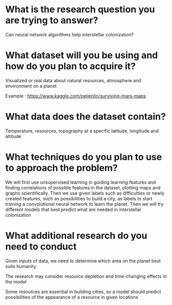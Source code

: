 # What is the research question you are trying to answer?

Can neural network algorithms help interstellar colonization?

 

# What dataset will you be using and how do you plan to acquire it?

Visualized or real data about natural resources, atmosphere and environment on a planet

Example : https://www.kaggle.com/peijenlin/surviving-mars-maps



# What data does the dataset contain?

Temperature, resources, topography at a specific latitude, longitude and altitude



# What techniques do you plan to use to approach the problem?

We will first use unsupervised learning in guiding learning features and finding correlations of possible features in the dataset, plotting maps and graphs scientifically. Then we use given labels such as difficulties or newly created features, such as possibilities to build a city, as labels to start training a convolutional neural network to learn the planet. Then we will try different models that best predict what are needed in interstellar colonization



# What additional research do you need to conduct

Given inputs of data, we need to determine which area on the planet best suits humanity

The research may consider resource depletion and time-changing effects in the model

Some resources are essential in building cities, so a model should predict possibilities of the appearance of a resource in given locations

